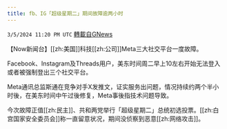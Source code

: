 ```yaml
---
title: fb、IG「超级星期二」期间故障逾两小时
---
```

`3/5/2024 11:20 PM UTC` [轉載自GNews](https://gnews.org/articles/2368493)

【Now新闻台】[[zh:美国]]科技[[zh:公司]]Meta三大社交平台一度故障。

Facebook、Instagram及Threads用户，美东时间周二早上10左右开始无法登入或者被强制登出三个社交平台。

Meta通讯总监斯通在竞争对手X发推文，证实服务出问题，情况持续约两个半小时後，在美东时间中午过後修复，Meta事後指技术问题导致。

今次故障正值[[zh:民主]]、共和两党举行「超级星期二」总统初选投票。[[zh:白宫国家安全委员会]]称一直留意状况，期间没侦察到恶意[[zh:网络攻击]]。
